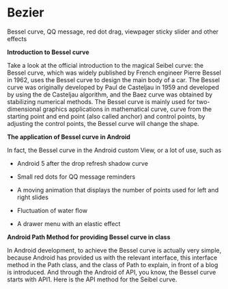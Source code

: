 # Bezier
Bessel curve, QQ message, red dot drag, viewpager sticky slider and other effects
 
 
**Introduction to Bessel curve** 

Take a look at the official introduction to the magical Seibel curve: the Bessel curve, which was widely published by French engineer Pierre Bessel in 1962, uses the Bessel curve to design the main body of a car. The Bessel curve was originally developed by Paul de Casteljau in 1959 and developed by using the de Casteljau algorithm, and the Baez curve was obtained by stabilizing numerical methods. The Bessel curve is mainly used for two-dimensional graphics applications in mathematical curve, curve from the starting point and end point (also called anchor) and control points, by adjusting the control points, the Bessel curve will change the shape.  
  
  **The application of Bessel curve in Android**  

In fact, the Bessel curve in the Android custom View, or a lot of use, such as  

- Android 5 after the drop refresh shadow curve  

- Small red dots for QQ message reminders  

- A moving animation that displays the number of points used for left and right slides  

- Fluctuation of water flow  

- A drawer menu with an elastic effect     

**Android Path Method for providing Bessel curve in class**

In Android development, to achieve the Bessel curve is actually very simple, because Android has provided us with the relevant interface, this interface method in the Path class, and the class of Path to explain, in front of a blog is introduced. And through the Android of API, you know, the Bessel curve starts with API1. Here is the API method for the Seibel curve.
